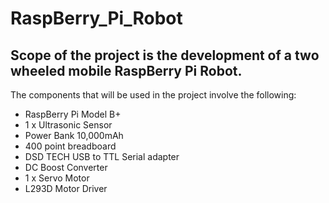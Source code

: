 ﻿# RaspBerry_Pi_Robot

## Scope of the project is the development of a two wheeled mobile RaspBerry Pi Robot.

The components that will be used in the project involve the following:
<ul>
<li>RaspBerry Pi Model B+</li>
<li>1 x Ultrasonic Sensor</li>
<li>Power Bank 10,000mAh</li>
<li>400 point breadboard</li>
<li>DSD TECH USB to TTL Serial adapter</li>
<li>DC Boost Converter</li>
<li>1 x Servo Motor</li>
<li>L293D Motor Driver</li>
</ul>
